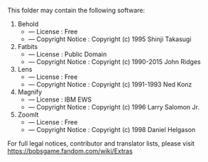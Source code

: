 ﻿This folder may contain the following software:

1. Behold
   - — License : Free
   - — Copyright Notice : Copyright (c) 1995 Shinji Takasugi
2. Fatbits
   - — License : Public Domain
   - — Copyright Notice : Copyright (c) 1990-2015 John Ridges
3. Lens
   - — License : Free
   - — Copyright Notice : Copyright (c) 1991-1993 Ned Konz
4. Magnify
   - — License : IBM EWS
   - — Copyright Notice : Copyright (c) 1996 Larry Salomon Jr.
5. ZoomIt
   - — License : Free
   - — Copyright Notice : Copyright (c) 1998 Daniel Helgason

For full legal notices, contributor and translator lists, please visit https://bobsgame.fandom.com/wiki/Extras